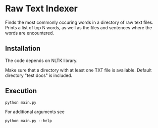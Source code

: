 # Raw Text Indexer

Finds the most commonly occuring words in a directory of raw text files. Prints a list of top N words, as well as the files and sentences where the words are encountered.

## Installation

The code depends on NLTK library.

Make sure that a directory with at least one TXT file is available. Default directory "test docs" is included.

## Execution

```
python main.py
```

For additional arguments see
```
python main.py --help
```
